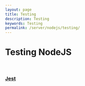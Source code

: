 ```yaml
---
layout: page
title: Testing
description: Testing
keywords: Testing
permalink: /server/nodejs/testing/
---
```


# Testing NodeJS

<br/>

### [Jest](/server/nodejs/testing/jest/)
